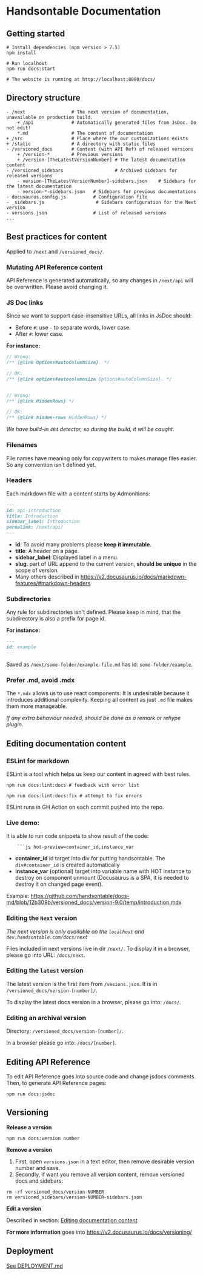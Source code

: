 # Handsontable Documentation

## Getting started

```shell script
# Install dependencies (npm version > 7.5)
npm install

# Run localhost
npm run docs:start 

# The website is running at http://localhost:8080/docs/
```

## Directory structure

```
- /next                 # The next version of documentation, unavailable on production build.
    + /api              # Automatically generated files from JsDoc. Do not edit!
    *.md                # The content of documentation
+ /src                  # Place where the our customizations exists
+ /static               # A directory with static files
- /versioned_docs       # Content (with API Ref) of released versions
    + /version-*        # Previous versions
    + /version-[TheLatestVersionNumber] # The latest documentation content
- /versioned_sidebars                   # Archived sidebars for released versions
    - version-[TheLatestVersionNumber]-sidebars.json    # Sidebars for the latest documentation
    - version-*-sidebars.json   # Sidebars for previous documentations
- docusaurus.config.js          # Configuration file
- _sidebars.js                   # Sidebars configuration for the Next version
- versions.json                 # List of released versions
...

```

## Best practices for content

Applied to `/next` and `/versioned_docs/`.

### Mutating API Reference content

API Reference is generated automatically, so any changes in `/next/api` will be overwritten. Please avoid changing it.

### JS Doc links

Since we want to support case-insensitive URLs, all links in JsDoc should:

* Before `#`: use `-` to separate words, lower case.
* After `#`: lower case.

**For instance:**

```js
// Wrong:
/** {@link Options#autoColumnSize}. */

// OK: 
/** {@link options#autocolumnsize Options#autoColumnSize}. */


// Wrong:
/** {@link HiddenRows} */

// OK:
/** {@link hidden-rows HiddenRows} */
```

*We have build-in `404` detector, so during the build, it will be caught.*

### Filenames

File names have meaning only for copywriters to makes manage files easier. So any convention isn't defined yet.

### Headers

Each markdown file with a content starts by Admonitions:

```markdown
---
id: api-introduction
title: Introduction
sidebar_label: Introduction
permalink: /next/api/
---
```

* **id**: To avoid many problems please **keep it immutable**.
* **title**: A header on a page.
* **sidebar_label**: Displayed label in a menu.
* **slug**: part of URL append to the current version, **should be unique** in the scope of version.
* Many others described in https://v2.docusaurus.io/docs/markdown-features/#markdown-headers

### Subdirectories

Any rule for subdirectories isn't defined.
Please keep in mind, that the subdirectory is also a prefix for page id.

**For instance:**

```markdown
---
id: example
---
```

Saved as `/next/some-folder/example-file.md` has id: `some-folder/example`.

### Prefer .md, avoid .mdx

The `*.mdx` allows us to use react components. It is undesirable because it introduces additional complexity.
Keeping all content as just `.md` file makes them more manageable.

*If any extra behaviour needed, should be done as a remark or rehype plugin.*

## Editing documentation content

### ESLint for markdown

ESLint is a tool which helps us keep our content in agreed with best rules.

```shell script
npm run docs:lint:docs # feedback with error list

npm run docs:lint:docs:fix # attempt to fix errors
```

ESLint runs in GH Action on each commit pushed into the repo.

### Live demo:

It is able to run code snippets to show result of the code:

```
    ```js hot-preview=container_id,instance_var
```

* **container_id** id target into div for putting handsontable. The `div#container_id` is created automatically
* **instance_var** (optional) target into variable name with HOT instance to destroy on component unmount (Docusaurus is a SPA, it is needed to  destroy it on changed page event).

Example: https://github.com/handsontable/docs-md/blob/12b309b/versioned_docs/version-9.0/temp/introduction.mdx

### Editing the `Next` version

*The next version is only available on the `localhost` and `dev.handsontable.com/docs/next`*

Files included in next versions live in dir `/next/`.
To display it in a browser, please go into URL: `/docs/next`.

### Editing the `latest` version

The latest version is the first item from `/vesions.json`. It is in `/versioned_docs/version-[number]/`.

To display the latest docs version in a browser, please go into: `/docs/`.

### Editing an archival version

Directory: `/versioned_docs/version-[number]/`.

In a browser please go into: `/docs/[number]`.

## Editing API Reference

To edit API Reference goes into source code and change jsdocs comments. Then, to generate API Reference pages:

```shell script
npm run docs:jsdoc
```

## Versioning

**Release a version**

```shell script
npm run docs:version number
```

**Remove a version**

1. First, open `versions.json`  in a text editor, then remove desirable version number and save.
2. Secondly, if want you remove all version content, remove versioned docs and sidebars:

```shell script
rm -rf versioned_docs/version-NUMBER
rm versioned_sidebars/version-NUMBER-sidebars.json
```

**Edit a version**

Described in section: [Editing documentation content](#editing-documentation-content)

**For more information** goes into https://v2.docusaurus.io/docs/versioning/

## Deployment

[See DEPLOYMENT.md](./DEPLOYMENT.md)
